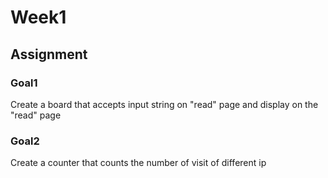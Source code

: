 # Week1
## Assignment
### Goal1
Create a board that accepts input string on "read" page and display on the "read" page
### Goal2
Create a counter that counts the number of visit of different ip
